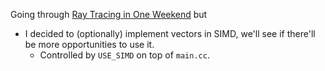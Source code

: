Going through [Ray Tracing in One Weekend](https://raytracing.github.io/books/RayTracingInOneWeekend.html) but
- I decided to (optionally) implement vectors in SIMD, we'll see if there'll be more opportunities to use it.
  - Controlled by `USE_SIMD` on top of `main.cc`.
